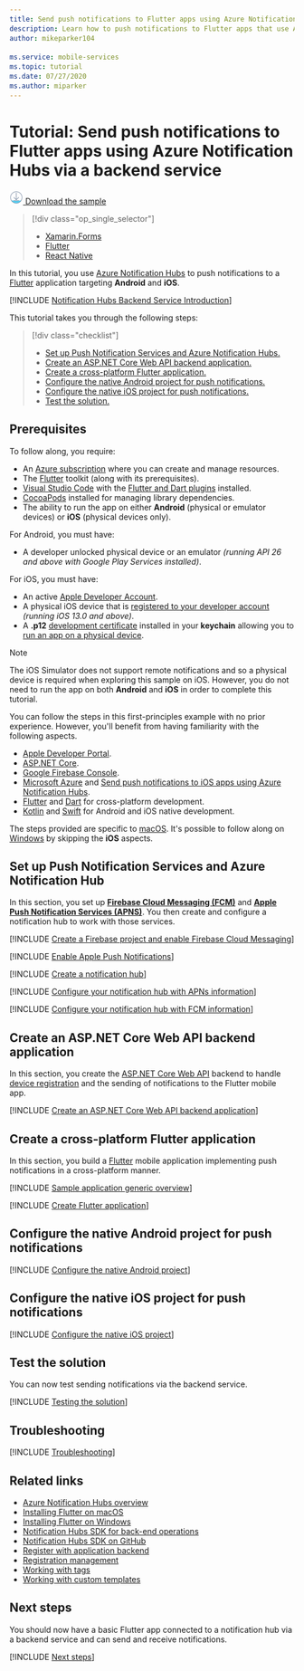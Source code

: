```yaml
---
title: Send push notifications to Flutter apps using Azure Notification Hubs via a backend service | Microsoft Docs
description: Learn how to push notifications to Flutter apps that use Azure Notification Hubs via a backend service. 
author: mikeparker104

ms.service: mobile-services
ms.topic: tutorial
ms.date: 07/27/2020
ms.author: miparker
---
```


# Tutorial: Send push notifications to Flutter apps using Azure Notification Hubs via a backend service  

[![Download Sample](media/download.png) Download the sample](https://github.com/xamcat/mobcat-samples/tree/master/notification_hub_backend_service)  

> [!div class="op_single_selector"]
>
> * [Xamarin.Forms](notification-hubs-backend-service-xamarin-forms.md)
> * [Flutter](notification-hubs-backend-service-flutter.md)
> * [React Native](notification-hubs-backend-service-react-native.md)

In this tutorial, you use [Azure Notification Hubs](https://docs.microsoft.com/azure/notification-hubs/notification-hubs-push-notification-overview) to push notifications to a [Flutter](https://flutter.dev) application targeting **Android** and **iOS**.  

[!INCLUDE [Notification Hubs Backend Service Introduction](includes/notification-hubs-backend-service-introduction.md)]

This tutorial takes you through the following steps:

> [!div class="checklist"]
>
> * [Set up Push Notification Services and Azure Notification Hubs.](#set-up-push-notification-services-and-azure-notification-hub)
> * [Create an ASP.NET Core Web API backend application.](#create-an-aspnet-core-web-api-backend-application)
> * [Create a cross-platform Flutter application.](#create-a-cross-platform-flutter-application)
> * [Configure the native Android project for push notifications.](#configure-the-native-android-project-for-push-notifications)
> * [Configure the native iOS project for push notifications.](#configure-the-native-ios-project-for-push-notifications)
> * [Test the solution.](#test-the-solution)

## Prerequisites

To follow along, you require:

* An [Azure subscription](https://portal.azure.com) where you can create and manage resources.
* The [Flutter](https://flutter.dev/docs/get-started/install) toolkit (along with its prerequisites).
* [Visual Studio Code](https://code.visualstudio.com) with the [Flutter and Dart plugins](https://flutter.dev/docs/get-started/editor?tab=vscode) installed.
* [CocoaPods](https://guides.cocoapods.org/using/getting-started.html#installation) installed for managing library dependencies.
* The ability to run the app on either **Android** (physical or emulator devices) or **iOS** (physical devices only).

For Android, you must have:

* A developer unlocked physical device or an emulator *(running API 26 and above with Google Play Services installed)*.

For iOS, you must have:

* An active [Apple Developer Account](https://developer.apple.com).
* A physical iOS device that is [registered to your developer account](https://help.apple.com/developer-account/#/dev40df0d9fa) *(running iOS 13.0 and above)*.
* A **.p12** [development certificate](https://help.apple.com/developer-account/#/dev04fd06d56) installed in your **keychain** allowing you to [run an app on a physical device](https://help.apple.com/xcode/mac/current/#/dev5a825a1ca).

> [!NOTE]
> The iOS Simulator does not support remote notifications and so a physical device is required when exploring this sample on iOS. However, you do not need to run the app on both **Android** and **iOS** in order to complete this tutorial.

You can follow the steps in this first-principles example with no prior experience. However, you'll benefit from having familiarity with the following aspects.

* [Apple Developer Portal](https://developer.apple.com).
* [ASP.NET Core](https://docs.microsoft.com/aspnet/core/introduction-to-aspnet-core?view=aspnetcore-3.1).
* [Google Firebase Console](https://console.firebase.google.com/u/0/).
* [Microsoft Azure](https://portal.azure.com) and [Send push notifications to iOS apps using Azure Notification Hubs](https://docs.microsoft.com/azure/notification-hubs/ios-sdk-get-started).
* [Flutter](https://flutter.dev) and [Dart](https://dart.dev) for cross-platform development.
* [Kotlin](https://kotlinlang.org) and [Swift](https://developer.apple.com/swift) for Android and iOS native development.

The steps provided are specific to [macOS](https://developer.apple.com/macos). It's possible to follow along on [Windows](https://www.microsoft.com/windows) by skipping the **iOS** aspects.

## Set up Push Notification Services and Azure Notification Hub

In this section, you set up **[Firebase Cloud Messaging (FCM)](https://firebase.google.com/docs/cloud-messaging)** and **[Apple Push Notification Services (APNS)](https://developer.apple.com/library/archive/documentation/NetworkingInternet/Conceptual/RemoteNotificationsPG/APNSOverview.html)**. You then create and configure a notification hub to work with those services.

[!INCLUDE [Create a Firebase project and enable Firebase Cloud Messaging](includes/notification-hubs-common-enable-firebase-cloud-messaging.md)]

[!INCLUDE [Enable Apple Push Notifications](includes/notification-hubs-common-enable-apple-push-notifications.md)]

[!INCLUDE [Create a notification hub](includes/notification-hubs-common-create-notification-hub.md)]

[!INCLUDE [Configure your notification hub with APNs information](includes/notification-hubs-common-configure-with-apns-information.md)]

[!INCLUDE [Configure your notification hub with FCM information](includes/notification-hubs-common-configure-with-fcm-information.md)]

## Create an ASP.NET Core Web API backend application

In this section, you create the [ASP.NET Core Web API](https://dotnet.microsoft.com/apps/aspnet/apis) backend to handle [device registration](https://docs.microsoft.com/azure/notification-hubs/notification-hubs-push-notification-registration-management#what-is-device-registration) and the sending of notifications to the Flutter mobile app.

[!INCLUDE [Create an ASP.NET Core Web API backend application](includes/notification-hubs-backend-service-web-api.md)]

## Create a cross-platform Flutter application

In this section, you build a [Flutter](https://flutter.dev) mobile application implementing push notifications in a cross-platform manner.

[!INCLUDE [Sample application generic overview](includes/notification-hubs-backend-service-sample-app-overview.md)]

[!INCLUDE [Create Flutter application](includes/notification-hubs-backend-service-sample-app-flutter.md)]

## Configure the native Android project for push notifications

[!INCLUDE [Configure the native Android project](includes/notification-hubs-backend-service-configure-flutter-android.md)]

## Configure the native iOS project for push notifications

[!INCLUDE [Configure the native iOS project](includes/notification-hubs-backend-service-configure-flutter-ios.md)]

## Test the solution

You can now test sending notifications via the backend service.

[!INCLUDE [Testing the solution](includes/notification-hubs-backend-service-testing.md)]

## Troubleshooting

[!INCLUDE [Troubleshooting](includes/notification-hubs-backend-service-troubleshooting.md)]

## Related links

* [Azure Notification Hubs overview](https://docs.microsoft.com/azure/notification-hubs/notification-hubs-push-notification-overview)
* [Installing Flutter on macOS](https://flutter.dev/docs/get-started/install/macos)
* [Installing Flutter on Windows](https://flutter.dev/docs/get-started/install/windows)
* [Notification Hubs SDK for back-end operations](https://www.nuget.org/packages/Microsoft.Azure.NotificationHubs/)
* [Notification Hubs SDK on GitHub](https://github.com/Azure/azure-notificationhubs)
* [Register with application backend](https://docs.microsoft.com/azure/notification-hubs/notification-hubs-ios-aspnet-register-user-from-backend-to-push-notification)
* [Registration management](https://docs.microsoft.com/azure/notification-hubs/notification-hubs-push-notification-registration-management)
* [Working with tags](https://docs.microsoft.com/azure/notification-hubs/notification-hubs-tags-segment-push-message)
* [Working with custom templates](https://docs.microsoft.com/azure/notification-hubs/notification-hubs-templates-cross-platform-push-messages)

## Next steps

You should now have a basic Flutter app connected to a notification hub via a backend service and can send and receive notifications.

[!INCLUDE [Next steps](includes/notification-hubs-backend-service-next-steps.md)]

